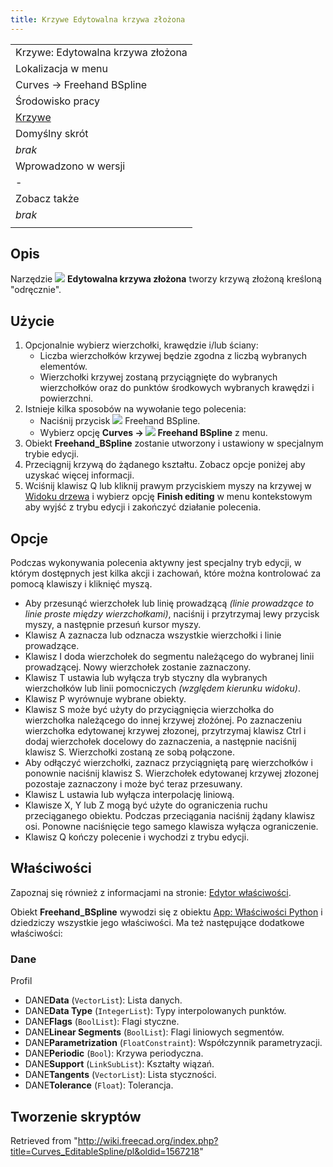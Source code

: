 ```yaml
---
title: Krzywe Edytowalna krzywa złożona
---
```

|  |
| --- |
| Krzywe: Edytowalna krzywa złożona |
| Lokalizacja w menu |
| Curves → Freehand BSpline |
| Środowisko pracy |
| [Krzywe](/Curves_Workbench/pl "Curves Workbench/pl") |
| Domyślny skrót |
| *brak* |
| Wprowadzono w wersji |
| - |
| Zobacz także |
| *brak* |
|  |

## Opis

Narzędzie ![](/images/Curves_EditableSpline.svg) **Edytowalna krzywa złożona** tworzy krzywą złożoną kreśloną "odręcznie".

## Użycie

1. Opcjonalnie wybierz wierzchołki, krawędzie i/lub ściany:
   * Liczba wierzchołków krzywej będzie zgodna z liczbą wybranych elementów.
   * Wierzchołki krzywej zostaną przyciągnięte do wybranych wierzchołków oraz do punktów środkowych wybranych krawędzi i powierzchni.
2. Istnieje kilka sposobów na wywołanie tego polecenia:
   * Naciśnij przycisk ![](/images/Curves_EditableSpline.svg) Freehand BSpline.
   * Wybierz opcję **Curves → ![](/images/Curves_EditableSpline.svg) Freehand BSpline** z menu.
3. Obiekt **Freehand\_BSpline** zostanie utworzony i ustawiony w specjalnym trybie edycji.
4. Przeciągnij krzywą do żądanego kształtu. Zobacz opcje poniżej aby uzyskać więcej informacji.
5. Wciśnij klawisz Q lub kliknij prawym przyciskiem myszy na krzywej w [Widoku drzewa](/Tree_view/pl "Tree view/pl") i wybierz opcję **Finish editing** w menu kontekstowym aby wyjść z trybu edycji i zakończyć działanie polecenia.

## Opcje

Podczas wykonywania polecenia aktywny jest specjalny tryb edycji, w którym dostępnych jest kilka akcji i zachowań, które można kontrolować za pomocą klawiszy i kliknięć myszą.

* Aby przesunąć wierzchołek lub linię prowadzącą *(linie prowadzące to linie proste między wierzchołkami)*, naciśnij i przytrzymaj lewy przycisk myszy, a następnie przesuń kursor myszy.
* Klawisz A zaznacza lub odznacza wszystkie wierzchołki i linie prowadzące.
* Klawisz I doda wierzchołek do segmentu należącego do wybranej linii prowadzącej. Nowy wierzchołek zostanie zaznaczony.
* Klawisz T ustawia lub wyłącza tryb styczny dla wybranych wierzchołków lub linii pomocniczych *(względem kierunku widoku)*.
* Klawisz P wyrównuje wybrane obiekty.
* Klawisz S może być użyty do przyciągnięcia wierzchołka do wierzchołka należącego do innej krzywej złożónej. Po zaznaczeniu wierzchołka edytowanej krzywej złozonej, przytrzymaj klawisz Ctrl i dodaj wierzchołek docelowy do zaznaczenia, a następnie naciśnij klawisz S. Wierzchołki zostaną ze sobą połączone.
* Aby odłączyć wierzchołki, zaznacz przyciągniętą parę wierzchołków i ponownie naciśnij klawisz S. Wierzchołek edytowanej krzywej złozonej pozostaje zaznaczony i może być teraz przesuwany.
* Klawisz L ustawia lub wyłącza interpolację liniową.
* Klawisze X, Y lub Z mogą być użyte do ograniczenia ruchu przeciąganego obiektu. Podczas przeciągania naciśnij żądany klawisz osi. Ponowne naciśnięcie tego samego klawisza wyłącza ograniczenie.
* Klawisz Q kończy polecenie i wychodzi z trybu edycji.

## Właściwości

Zapoznaj się również z informacjami na stronie: [Edytor właściwości](/Property_editor/pl "Property editor/pl").

Obiekt **Freehand\_BSpline** wywodzi się z obiektu [App: Właściwości Python](/App_FeaturePython/pl "App FeaturePython/pl") i dziedziczy wszystkie jego właściwości. Ma też następujące dodatkowe właściwości:

### Dane

Profil

* DANE**Data** (`VectorList`): Lista danych.
* DANE**Data Type** (`IntegerList`): Typy interpolowanych punktów.
* DANE**Flags** (`BoolList`): Flagi styczne.
* DANE**Linear Segments** (`BoolList`): Flagi liniowych segmentów.
* DANE**Parametrization** (`FloatConstraint`): Współczynnik parametryzacji.
* DANE**Periodic** (`Bool`): Krzywa periodyczna.
* DANE**Support** (`LinkSubList`): Kształty wiązań.
* DANE**Tangents** (`VectorList`): Lista styczności.
* DANE**Tolerance** (`Float`): Tolerancja.

## Tworzenie skryptów

Retrieved from "<http://wiki.freecad.org/index.php?title=Curves_EditableSpline/pl&oldid=1567218>"